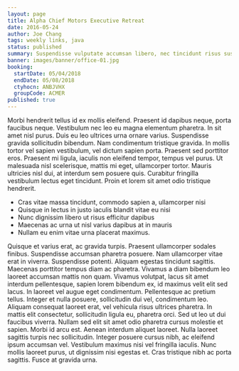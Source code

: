 ```yaml
---
layout: page
title: Alpha Chief Motors Executive Retreat
date: 2016-05-24
author: Joe Chang
tags: weekly links, java
status: published
summary: Suspendisse vulputate accumsan libero, nec tincidunt risus suscipit.
banner: images/banner/office-01.jpg
booking:
  startDate: 05/04/2018
  endDate: 05/08/2018
  ctyhocn: ANBJVHX
  groupCode: ACMER
published: true
---
```

Morbi hendrerit tellus id ex mollis eleifend. Praesent id dapibus neque, porta faucibus neque. Vestibulum nec leo eu magna elementum pharetra. In sit amet nisl purus. Duis eu leo ultrices urna ornare varius. Suspendisse gravida sollicitudin bibendum. Nam condimentum tristique gravida.
In mollis tortor vel sapien vestibulum, vel dictum sapien porta. Praesent sed porttitor eros. Praesent mi ligula, iaculis non eleifend tempor, tempus vel purus. Ut malesuada nisl scelerisque, mattis mi eget, ullamcorper tortor. Mauris ultricies nisl dui, at interdum sem posuere quis. Curabitur fringilla vestibulum lectus eget tincidunt. Proin et lorem sit amet odio tristique hendrerit.

* Cras vitae massa tincidunt, commodo sapien a, ullamcorper nisi
* Quisque in lectus in justo iaculis blandit vitae eu nisi
* Nunc dignissim libero ut risus efficitur dapibus
* Maecenas ac urna ut nisl varius dapibus at in mauris
* Nullam eu enim vitae urna placerat maximus.

Quisque et varius erat, ac gravida turpis. Praesent ullamcorper sodales finibus. Suspendisse accumsan pharetra posuere. Nam ullamcorper vitae erat in viverra. Suspendisse potenti. Aliquam egestas tincidunt sagittis. Maecenas porttitor tempus diam ac pharetra. Vivamus a diam bibendum leo laoreet accumsan mattis non quam. Vivamus volutpat, lacus sit amet interdum pellentesque, sapien lorem bibendum ex, id maximus velit elit sed lacus. In laoreet vel augue eget condimentum. Pellentesque ac pretium tellus. Integer et nulla posuere, sollicitudin dui vel, condimentum leo. Aliquam consequat laoreet erat, vel vehicula risus ultrices pharetra. In mattis elit consectetur, sollicitudin ligula eu, pharetra orci. Sed ut leo ut dui faucibus viverra. Nullam sed elit sit amet odio pharetra cursus molestie et sapien.
Morbi id arcu est. Aenean interdum aliquet laoreet. Nulla laoreet sagittis turpis nec sollicitudin. Integer posuere cursus nibh, ac eleifend ipsum accumsan vel. Vestibulum maximus nisi vel fringilla iaculis. Nunc mollis laoreet purus, ut dignissim nisi egestas et. Cras tristique nibh ac porta sagittis. Fusce at gravida urna.
